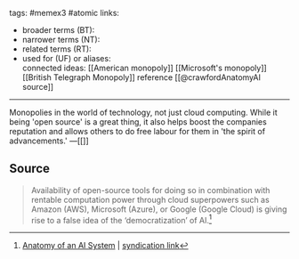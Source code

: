 tags: #memex3 #atomic 
links:  
- broader terms (BT):  
- narrower terms (NT):  
- related terms (RT):  
- used for (UF) or aliases:  
connected ideas:  [[American monopoly]] [[Microsoft's monopoly]] [[British Telegraph Monopoly]] 
reference [[@crawfordAnatomyAI source]]

---
Monopolies in the world of technology, not just cloud computing. While it being 'open source' is a great thing, it also helps boost the companies reputation and allows others to do free labour for them in 'the spirit of advancements.'
&mdash;[[]]

## Source 
> Availability of open-source tools for doing so in combination with rentable computation power through cloud superpowers such as Amazon (AWS), Microsoft (Azure), or Google (Google Cloud) is giving rise to a false idea of the ‘democratization’ of AI.[^1]

[^1]: [Anatomy of an AI System](https://anatomyof.ai/) | [syndication link](tk) 
